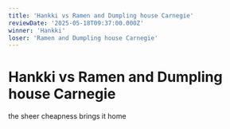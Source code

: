 ```yaml
---
title: 'Hankki vs Ramen and Dumpling house Carnegie'
reviewDate: '2025-05-18T09:37:00.000Z'
winner: 'Hankki'
loser: 'Ramen and Dumpling house Carnegie'
---
```

    
# Hankki vs Ramen and Dumpling house Carnegie
      
the sheer cheapness brings it home
